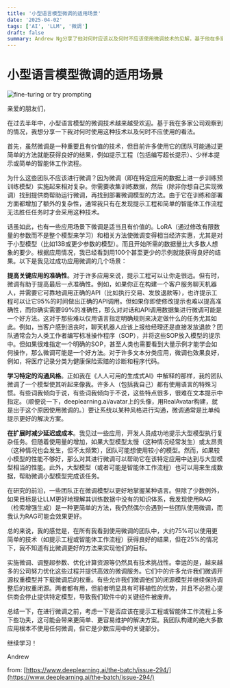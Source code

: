 ```yaml
---
title: '小型语言模型微调的适用场景'
date: '2025-04-02'
tags: ['AI', 'LLM', '微调']
draft: false
summary: Andrew Ng分享了他对何时应该以及何时不应该使用微调技术的见解，基于他在多家公司的观察。
---
```


# 小型语言模型微调的适用场景

![fine-turing or try prompting](https://dl-staging-website.ghost.io/content/images/size/w1000/2025/03/unnamed--56-.jpg)

亲爱的朋友们，

在过去半年中，小型语言模型的微调技术越来越受欢迎。基于我在多家公司观察到的情况，我想分享一下我对何时使用这种技术以及何时不应使用的看法。

首先，虽然微调是一种重要且有价值的技术，但目前许多使用它的团队可能通过更简单的方法就能获得良好的结果，例如提示工程（包括编写超长提示）、少样本提示或简单的智能体工作流程。

为什么这些团队不应该进行微调？因为微调（即在特定应用的数据上进一步训练预训练模型）实施起来相对复杂。你需要收集训练数据，然后（除非你想自己实现微调）找到提供商帮助运行微调，再找到部署微调模型的方法。由于它在训练和部署方面都增加了额外的复杂性，通常我只有在发现提示工程和简单的智能体工作流程无法胜任任务时才会采用这种技术。

话虽如此，也有一些应用场景下微调是适当且有价值的。LoRA（通过修改有限数量的参数而不是整个模型来学习）和相关方法使微调变得相当经济实惠，尤其是对于小型模型（比如13B或更少参数的模型）。而且开始所需的数据量比大多数人想象的要少。根据应用情况，我已经看到用100个甚至更少的示例就能获得良好的结果。以下是我见过成功应用微调的几个场景：

**提高关键应用的准确性**。对于许多应用来说，提示工程可以让你走很远。但有时，微调有助于提高最后一点准确性。例如，如果你正在构建一个客户服务聊天机器人，并需要它可靠地调用正确的API（比如执行交易、发放退款等），也许提示工程可以让它95%的时间做出正确的API调用。但如果你即使修改提示也难以提高准确性，而你确实需要99%的准确性，那么对对话和API调用数据集进行微调可能是一个好方法。这对于那些难以仅用语言指定明确规则来决定做什么的任务尤其如此。例如，当客户感到沮丧时，聊天机器人应该上报给经理还是直接发放退款？团队通常会为人类工作者编写标准操作程序（SOP），并将这些SOP放入模型的提示中。但如果很难指定一个明确的SOP，甚至人类也需要看到大量示例才能学会如何操作，那么微调可能是一个好方法。对于许多文本分类应用，微调也效果良好，例如，将医疗记录分类为健康保险索赔的诊断和程序代码。

**学习特定的沟通风格**。正如我在《人人可用的生成式AI》中解释的那样，我的团队微调了一个模型使其听起来像我。许多人（包括我自己）都有使用语言的特殊习惯。有些词我倾向于说，有些词我倾向于不说，这些特点很多，很难在文本提示中指定。（顺便说一下，deeplearning.ai/avatar上的头像，用RealAvatar构建，就是出于这个原因使用微调的。）要让系统以某种风格进行沟通，微调通常是比单纯提示更好的解决方案。

**在扩展时减少延迟或成本**。我见过一些应用，开发人员成功地提示大型模型执行复杂任务。但随着使用量的增加，如果大型模型太慢（这种情况经常发生）或太昂贵（这种情况也会发生，但不太频繁），团队可能想使用较小的模型。然而，如果较小模型的性能不够好，那么对其进行微调可以帮助它在该特定应用中达到与大型模型相当的性能。此外，大型模型（或者可能是智能体工作流程）也可以用来生成数据，帮助微调小型模型完成该任务。

在研究的前沿，一些团队正在微调模型以更好地掌握某种语言。但除了少数例外，如果目标是让LLM更好地理解其训练数据中没有的知识体系，我发现使用RAG（检索增强生成）是一种更简单的方法，我仍然偶尔会遇到一些团队使用微调，而我认为RAG可能会效果更好。

总的来说，我的感觉是，在所有我看到使用微调的团队中，大约75%可以使用更简单的技术（如提示工程或智能体工作流程）获得良好的结果，但在25%的情况下，我不知道有比微调更好的方法来实现他们的目标。

实施微调、调整超参数、优化计算资源等仍然具有技术挑战性。幸运的是，越来越多的公司努力优化这些过程并提供高效的微调服务。它们中的许多允许我们微调开源权重模型并下载微调后的权重。有些允许我们微调他们的闭源模型并继续保持调整后的权重闭源。两者都有用，但前者明显具有可移植性的优势，并且不必担心提供商会停止提供特定模型，导致我们软件中的关键组件被废弃。

总结一下，在进行微调之前，考虑一下是否应该在提示工程或智能体工作流程上多下些功夫，这可能会带来更简单、更容易维护的解决方案。我团队构建的绝大多数应用根本不使用任何微调，但它是少数应用中的关键部分。

继续学习！

Andrew 

from: [https://www.deeplearning.ai/the-batch/issue-294/](https://www.deeplearning.ai/the-batch/issue-294/)